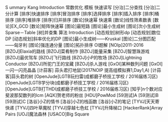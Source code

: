 S
ummary
Kang
Introduction
常数优化
模板
快速读写
[分治]二分查找
[分治]二分计算
[排序]快速排序
[排序]冒泡排序
[排序]选择排序
[排序]插入排序
[排序]桶排序
[排序]堆排序
[排序]归并排序
[数论]快速幂 快速乘
[数论]线性筛素数表
[数论]EX_GCD
[数论]矩阵快速幂
[图论]最短路
[图论]最小生成树
[图论]次小生成树
Sparse－Table
[树]并查集
算法
Introduction
[动态规划]树形dp
[动态规划]数位DP
[动态规划]斜率优化的DP
[图论]最小生成树——Kruskal
[图论]二分图匹配——匈牙利
[图论]强连通分量
[图论]拓扑排序
OI题解
[NOIp]2011-2016
[BZOJ]Elaxia的路线
[BZOJ]菜肴制作
[BZOJ]能量采集
[BZOJ]智慧珠游戏
[BZOJ]最优驾车
[BZOJ]飞行路线
[BZOJ]小P的牧场
[BZOJ]Lightning Conductor
[BZOJ]所驼门王的宝藏
[BZOJ]杀人游戏
[GxOI]某种数列问题
[GxOI]一闪一闪亮晶晶
[计蒜客] 蒜头君打地鼠(2017NOIP 提高组模拟赛1,Day1,A)
[计蒜客]蒜头君的树
[OpenJude]LGTB玩扫雷(成都磨子桥技工学校 / 2016届练习区)
[OpenJude]LGTB学分块(成都磨子桥技工学校 / 2016届练习区)
[OpenJude]LGTB打THD(成都磨子桥技工学校 / 2016届练习区)
[知乎]n个数对应斐波那契数列的lcm
[AQX]贺老师的粉丝
[HDU]PowMod
[59测试]A
[59测试]B
[59测试]C
[洛谷]小Z的情书
[洛谷]小Z的栈函数
[洛谷]小Z的笔记
[TYVJ]天天寄快递
[TYVJ]四叶草魔杖
[TYVJ]穿越七色虹
[TYVJ]升降梯口
[HackerRank]Array Pairs
[UOJ]魔法森林
[USACO]Big Square
